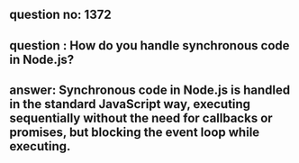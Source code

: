 
      
## question no: 1372

## question : How do you handle synchronous code in Node.js?

## answer: Synchronous code in Node.js is handled in the standard JavaScript way, executing sequentially without the need for callbacks or promises, but blocking the event loop while executing.
      